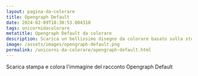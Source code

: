 ```yaml
---
layout: pagina-da-colorare
title: Opengraph Default
date: 2024-02-09T18:30:53.004310
tags: unicornidacolorare
metatitle: Opengraph Default da colorare
description: Scarica un bellissimo disegno da colorare basato sulla storia Opengraph Default
image: /assets/images/opengraph-default.png
permalink: /unicorni-da-colorare/opengraph-default.html
---
```

Scarica stampa e colora l'immagine del racconto Opengraph Default
